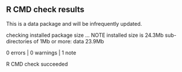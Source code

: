 ## R CMD check results

This is a data package and will be infrequently updated. 

checking installed package size ... NOTE
    installed size is 24.3Mb
    sub-directories of 1Mb or more:
      data  23.9Mb

0 errors | 0 warnings | 1 note

R CMD check succeeded
